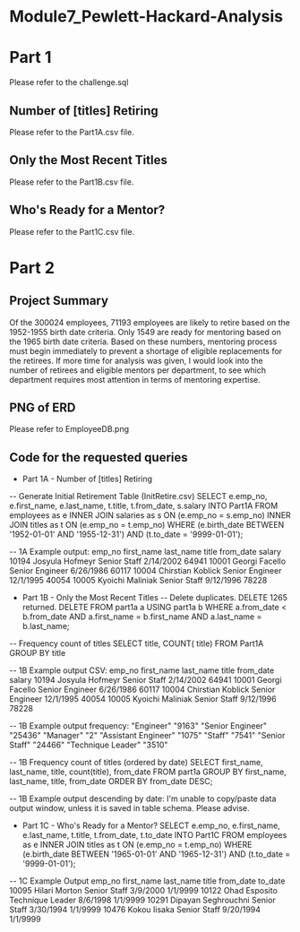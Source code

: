 # Module7_Pewlett-Hackard-Analysis

# Part 1
Please refer to the challenge.sql
## Number of [titles] Retiring
Please refer to the Part1A.csv file.
## Only the Most Recent Titles
Please refer to the Part1B.csv file.
## Who's Ready for a Mentor?
Please refer to the Part1C.csv file.

# Part 2
## Project Summary
Of the 300024 employees, 71193 employees are likely to retire based on the 1952-1955 birth date criteria. Only 1549 are ready for mentoring based on the 1965 birth date criteria. Based on these numbers, mentoring process must begin immediately to prevent a shortage of eligible replacements for the retirees.
If more time for analysis was given, I would look into the number of retirees and eligible mentors per department, to see which department requires most attention in terms of mentoring expertise.

## PNG of ERD
Please refer to EmployeeDB.png

## Code for the requested queries
- Part 1A - Number of [titles] Retiring

-- Generate Initial Retirement Table (InitRetire.csv)
SELECT e.emp_no,
	e.first_name,
	e.last_name,
	t.title,
	t.from_date,
	s.salary
	INTO Part1A
FROM employees as e
INNER JOIN salaries as s
ON (e.emp_no = s.emp_no)
INNER JOIN titles as t
ON (e.emp_no = t.emp_no)
WHERE (e.birth_date BETWEEN '1952-01-01' AND '1955-12-31') AND (t.to_date = '9999-01-01');

-- 1A Example output: 
emp_no	first_name	last_name	title	from_date	salary
10194	Josyula	Hofmeyr	Senior Staff	2/14/2002	64941
10001	Georgi	Facello	Senior Engineer	6/26/1986	60117
10004	Chirstian	Koblick	Senior Engineer	12/1/1995	40054
10005	Kyoichi	Maliniak	Senior Staff	9/12/1996	78228

- Part 1B - Only the Most Recent Titles
-- Delete duplicates. DELETE 1265 returned.
DELETE
FROM
	part1a a
		USING part1a b
WHERE
	a.from_date < b.from_date
	AND a.first_name = b.first_name
	AND a.last_name = b.last_name;

-- Frequency count of titles
SELECT
    title,
    COUNT( title)
FROM
    Part1A
GROUP BY
    title

-- 1B Example output CSV:
emp_no	first_name	last_name	title	from_date	salary
10194	Josyula	Hofmeyr	Senior Staff	2/14/2002	64941
10001	Georgi	Facello	Senior Engineer	6/26/1986	60117
10004	Chirstian	Koblick	Senior Engineer	12/1/1995	40054
10005	Kyoichi	Maliniak	Senior Staff	9/12/1996	78228

-- 1B Example output frequency:
"Engineer"	"9163"
"Senior Engineer"	"25436"
"Manager"	"2"
"Assistant Engineer"	"1075"
"Staff"	"7541"
"Senior Staff"	"24466"
"Technique Leader"	"3510"

-- 1B Frequency count of titles (ordered by date)
SELECT
    first_name, last_name, title, count(title), from_date
FROM
    part1a
GROUP BY
    first_name, last_name, title, from_date
ORDER BY 
    from_date DESC;

-- 1B Example output descending by date:
I'm unable to copy/paste data output window, unless it is saved in table schema. Please advise.

- Part 1C - Who's Ready for a Mentor?
SELECT e.emp_no,
	e.first_name,
	e.last_name,
	t.title,
	t.from_date,
	t.to_date
	INTO Part1C
FROM employees as e
INNER JOIN titles as t
ON (e.emp_no = t.emp_no)
WHERE (e.birth_date BETWEEN '1965-01-01' AND '1965-12-31') AND (t.to_date = '9999-01-01');

-- 1C Example Output
emp_no	first_name	last_name	title	from_date	to_date
10095	Hilari	Morton	Senior Staff	3/9/2000	1/1/9999
10122	Ohad	Esposito	Technique Leader	8/6/1998	1/1/9999
10291	Dipayan	Seghrouchni	Senior Staff	3/30/1994	1/1/9999
10476	Kokou	Iisaka	Senior Staff	9/20/1994	1/1/9999
